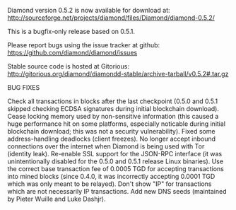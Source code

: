 Diamond version 0.5.2 is now available for download at:
http://sourceforge.net/projects/diamond/files/Diamond/diamond-0.5.2/

This is a bugfix-only release based on 0.5.1.

Please report bugs using the issue tracker at github:
https://github.com/diamond/diamond/issues

Stable source code is hosted at Gitorious:
http://gitorious.org/diamond/diamondd-stable/archive-tarball/v0.5.2#.tar.gz

BUG FIXES

Check all transactions in blocks after the last checkpoint (0.5.0 and 0.5.1 skipped checking ECDSA signatures during initial blockchain download).
Cease locking memory used by non-sensitive information (this caused a huge performance hit on some platforms, especially noticable during initial blockchain download; this was
not a security vulnerability).
Fixed some address-handling deadlocks (client freezes).
No longer accept inbound connections over the internet when Diamond is being used with Tor (identity leak).
Re-enable SSL support for the JSON-RPC interface (it was unintentionally disabled for the 0.5.0 and 0.5.1 release Linux binaries).
Use the correct base transaction fee of 0.0005 TGD for accepting transactions into mined blocks (since 0.4.0, it was incorrectly accepting 0.0001 TGD which was only meant to be relayed).
Don't show "IP" for transactions which are not necessarily IP transactions.
Add new DNS seeds (maintained by Pieter Wuille and Luke Dashjr).
